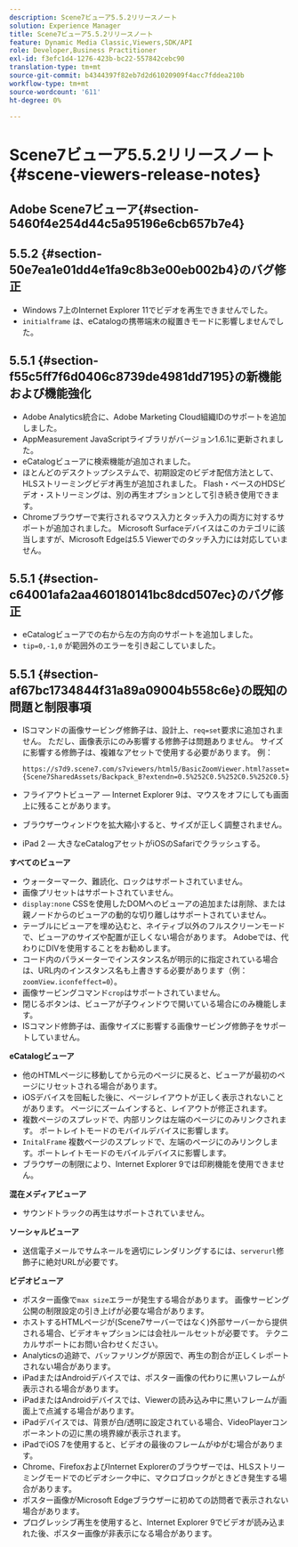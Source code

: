 ```yaml
---
description: Scene7ビューア5.5.2リリースノート
solution: Experience Manager
title: Scene7ビューア5.5.2リリースノート
feature: Dynamic Media Classic,Viewers,SDK/API
role: Developer,Business Practitioner
exl-id: f3efc1d4-1276-423b-bc22-557842cebc90
translation-type: tm+mt
source-git-commit: b4344397f82eb7d2d61020909f4acc7fddea210b
workflow-type: tm+mt
source-wordcount: '611'
ht-degree: 0%

---
```


# Scene7ビューア5.5.2リリースノート{#scene-viewers-release-notes}

## Adobe Scene7ビューア{#section-5460f4e254d44c5a95196e6cb657b7e4}

## 5.5.2 {#section-50e7ea1e01dd4e1fa9c8b3e00eb002b4}のバグ修正

* Windows 7上のInternet Explorer 11でビデオを再生できませんでした。
* `initialframe` は、eCatalogの携帯端末の縦置きモードに影響しませんでした。

## 5.5.1 {#section-f55c5ff7f6d0406c8739de4981dd7195}の新機能および機能強化

* Adobe Analytics統合に、Adobe Marketing Cloud組織IDのサポートを追加しました。
* AppMeasurement JavaScriptライブラリがバージョン1.6.1に更新されました。
* eCatalogビューアに検索機能が追加されました。
* ほとんどのデスクトップシステムで、初期設定のビデオ配信方法として、HLSストリーミングビデオ再生が追加されました。 Flash・ベースのHDSビデオ・ストリーミングは、別の再生オプションとして引き続き使用できます。
* Chromeブラウザーで実行されるマウス入力とタッチ入力の両方に対するサポートが追加されました。 Microsoft Surfaceデバイスはこのカテゴリに該当しますが、Microsoft Edgeは5.5 Viewerでのタッチ入力には対応していません。

## 5.5.1 {#section-c64001afa2aa460180141bc8dcd507ec}のバグ修正

* eCatalogビューアでの右から左の方向のサポートを追加しました。
* `tip=0,-1,0` が範囲外のエラーを引き起こしていました。

## 5.5.1 {#section-af67bc1734844f31a89a09004b558c6e}の既知の問題と制限事項

* ISコマンドの画像サービング修飾子は、設計上、`req=set`要求に追加されません。 ただし、画像表示にのみ影響する修飾子は問題ありません。 サイズに影響する修飾子は、複雑なアセットで使用する必要があります。 例：

   `https://s7d9.scene7.com/s7viewers/html5/BasicZoomViewer.html?asset= {Scene7SharedAssets/Backpack_B?extendn=0.5%252C0.5%252C0.5%252C0.5}`

* フライアウトビューア — Internet Explorer 9は、マウスをオフにしても画面上に残ることがあります。
* ブラウザーウィンドウを拡大縮小すると、サイズが正しく調整されません。
* iPad 2 — 大きなeCatalogアセットがiOSのSafariでクラッシュする。

**すべてのビューア**

* ウォーターマーク、難読化、ロックはサポートされていません。
* 画像プリセットはサポートされていません。
* `display:none` CSSを使用したDOMへのビューアの追加または削除、または親ノードからのビューアの動的な切り離しはサポートされていません。
* テーブルにビューアを埋め込むと、ネイティブ以外のフルスクリーンモードで、ビューアのサイズや配置が正しくない場合があります。 Adobeでは、代わりにDIVを使用することをお勧めします。
* コード内のパラメーターでインスタンス名が明示的に指定されている場合は、URL内のインスタンス名も上書きする必要があります（例：`zoomView.iconfeffect=0`）。
* 画像サービングコマンド`crop`はサポートされていません。
* 閉じるボタンは、ビューアが子ウィンドウで開いている場合にのみ機能します。
* ISコマンド修飾子は、画像サイズに影響する画像サービング修飾子をサポートしていません。

**eCatalogビューア**

* 他のHTMLページに移動してから元のページに戻ると、ビューアが最初のページにリセットされる場合があります。
* iOSデバイスを回転した後に、ページレイアウトが正しく表示されないことがあります。 ページにズームインすると、レイアウトが修正されます。
* 複数ページのスプレッドで、内部リンクは左端のページにのみリンクされます。 ポートレイトモードのモバイルデバイスに影響します。
* `InitalFrame` 複数ページのスプレッドで、左端のページにのみリンクします。ポートレイトモードのモバイルデバイスに影響します。
* ブラウザーの制限により、Internet Explorer 9では印刷機能を使用できません。

**混在メディアビューア**

* サウンドトラックの再生はサポートされていません。

**ソーシャルビューア**

* 送信電子メールでサムネールを適切にレンダリングするには、`serverurl`修飾子に絶対URLが必要です。

**ビデオビューア**

* ポスター画像で`max size`エラーが発生する場合があります。 画像サービング公開の制限設定の引き上げが必要な場合があります。
* ホストするHTMLページが(Scene7サーバーではなく)外部サーバーから提供される場合、ビデオキャプションには会社ルールセットが必要です。 テクニカルサポートにお問い合わせください。
* Analyticsの追跡で、バッファリングが原因で、再生の割合が正しくレポートされない場合があります。
* iPadまたはAndroidデバイスでは、ポスター画像の代わりに黒いフレームが表示される場合があります。
* iPadまたはAndroidデバイスでは、Viewerの読み込み中に黒いフレームが画面上で点滅する場合があります。
* iPadデバイスでは、背景が白/透明に設定されている場合、VideoPlayerコンポーネントの辺に黒の境界線が表示されます。
* iPadでiOS 7を使用すると、ビデオの最後のフレームがゆがむ場合があります。
* Chrome、FirefoxおよびInternet Explorerのブラウザーでは、HLSストリーミングモードでのビデオシーク中に、マクロブロックがときどき発生する場合があります。
* ポスター画像がMicrosoft Edgeブラウザーに初めての訪問者で表示されない場合があります。
* プログレッシブ再生を使用すると、Internet Explorer 9でビデオが読み込まれた後、ポスター画像が非表示になる場合があります。
